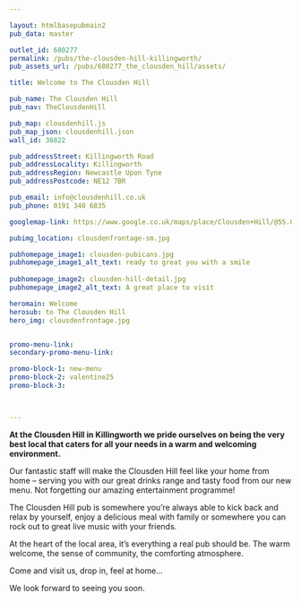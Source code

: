 ```yaml
---

layout: htmlbasepubmain2
pub_data: master

outlet_id: 680277
permalink: /pubs/the-clousden-hill-killingworth/
pub_assets_url: /pubs/680277_the_clousden_hill/assets/

title: Welcome to The Clousden Hill

pub_name: The Clousden Hill
pub_nav: TheClousdenHill

pub_map: clousdenhill.js
pub_map_json: clousdenhill.json
wall_id: 36822

pub_addressStreet: Killingworth Road
pub_addressLocality: Killingworth
pub_addressRegion: Newcastle Upon Tyne
pub_addressPostcode: NE12 7BR

pub_email: info@clousdenhill.co.uk
pub_phone: 0191 340 6835

googlemap-link: https://www.google.co.uk/maps/place/Clousden+Hill/@55.026479,-1.5612468,17z/data=!4m13!1m7!3m6!1s0x487e719bb02dbbc7:0x61004a6aa5a81bf3!2sClousden+Dr,+Palmersville,+Newcastle+upon+Tyne!3b1!8m2!3d55.0247324!4d-1.5574488!3m4!1s0x487e713cf446bf97:0x32b8a0a3afc4364b!8m2!3d55.0264689!4d-1.5596831

pubimg_location: clousdenfrontage-sm.jpg

pubhomepage_image1: clousden-pubicans.jpg
pubhomepage_image1_alt_text: ready to great you with a smile
 
pubhomepage_image2: clousden-hill-detail.jpg
pubhomepage_image2_alt_text: A great place to visit

heromain: Welcome
herosub: to The Clousden Hill
hero_img: clousdenfrontage.jpg


promo-menu-link:
secondary-promo-menu-link:

promo-block-1: new-menu
promo-block-2: valentine25
promo-block-3: 



---
```




**At the Clousden Hill in Killingworth we pride ourselves on being the very best local that caters for all your needs in a warm and welcoming environment.**

Our fantastic staff will make the Clousden Hill feel like your home from home – serving you with our great drinks range and tasty food from our new menu. Not forgetting our amazing entertainment programme!

The Clousden Hill pub is somewhere you’re always able to kick back and relax by yourself, enjoy a delicious meal with family or somewhere you can rock out to great live music with your friends.

At the heart of the local area, it’s everything a real pub should be. The warm welcome, the sense of community, the comforting atmosphere. 

Come and visit us, drop in, feel at home… 

We look forward to seeing you soon.



